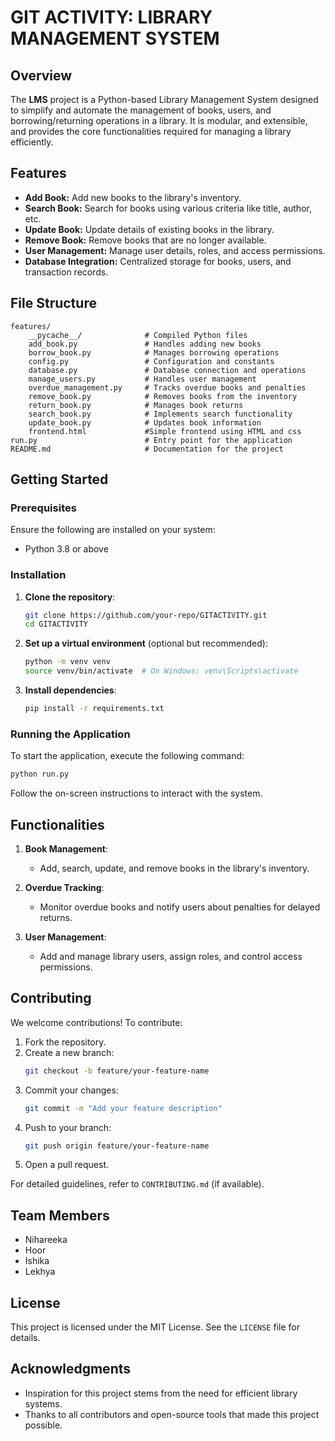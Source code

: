 # GIT ACTIVITY: LIBRARY MANAGEMENT SYSTEM

## Overview
The **LMS** project is a Python-based Library Management System designed to simplify and automate the management of books, users, and borrowing/returning operations in a library. It is modular, and extensible, and provides the core functionalities required for managing a library efficiently.

## Features
- **Add Book:** Add new books to the library's inventory.
- **Search Book:** Search for books using various criteria like title, author, etc.
- **Update Book:** Update details of existing books in the library.
- **Remove Book:** Remove books that are no longer available.
- **User Management:** Manage user details, roles, and access permissions.
- **Database Integration:** Centralized storage for books, users, and transaction records.

## File Structure
```
features/
    __pycache__/              # Compiled Python files
    add_book.py               # Handles adding new books
    borrow_book.py            # Manages borrowing operations
    config.py                 # Configuration and constants
    database.py               # Database connection and operations
    manage_users.py           # Handles user management
    overdue_management.py     # Tracks overdue books and penalties
    remove_book.py            # Removes books from the inventory
    return_book.py            # Manages book returns
    search_book.py            # Implements search functionality
    update_book.py            # Updates book information
    frontend.html             #Simple frontend using HTML and css
run.py                        # Entry point for the application
README.md                     # Documentation for the project
```

## Getting Started

### Prerequisites
Ensure the following are installed on your system:
- Python 3.8 or above


### Installation
1. **Clone the repository**:
   ```bash
   git clone https://github.com/your-repo/GITACTIVITY.git
   cd GITACTIVITY
   ```

2. **Set up a virtual environment** (optional but recommended):
   ```bash
   python -m venv venv
   source venv/bin/activate  # On Windows: venv\Scripts\activate
   ```

3. **Install dependencies**:
   ```bash
   pip install -r requirements.txt
   ```

### Running the Application
To start the application, execute the following command:
```bash
python run.py
```
Follow the on-screen instructions to interact with the system.

## Functionalities

1. **Book Management**:
   - Add, search, update, and remove books in the library's inventory.

2. **Overdue Tracking**:
   - Monitor overdue books and notify users about penalties for delayed returns.

3. **User Management**:
   - Add and manage library users, assign roles, and control access permissions.

## Contributing
We welcome contributions! To contribute:

1. Fork the repository.
2. Create a new branch:
   ```bash
   git checkout -b feature/your-feature-name
   ```
3. Commit your changes:
   ```bash
   git commit -m "Add your feature description"
   ```
4. Push to your branch:
   ```bash
   git push origin feature/your-feature-name
   ```
5. Open a pull request.

For detailed guidelines, refer to `CONTRIBUTING.md` (if available).

## Team Members
- Nihareeka
- Hoor
- Ishika
- Lekhya

## License
This project is licensed under the MIT License. See the `LICENSE` file for details.

## Acknowledgments
- Inspiration for this project stems from the need for efficient library systems.
- Thanks to all contributors and open-source tools that made this project possible.
